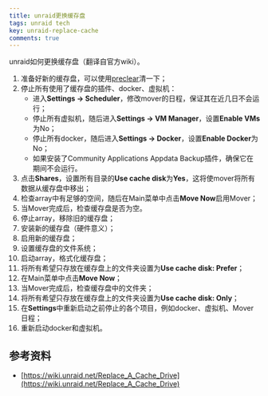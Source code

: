 ```yaml
---
title: unraid更换缓存盘
tags: unraid tech
key: unraid-replace-cache
comments: true
---
```


unraid如何更换缓存盘（翻译自官方wiki）。

<!--more-->

1. 准备好新的缓存盘，可以使用[preclear](https://forums.unraid.net/topic/54648-preclear-plugin/)清一下；
2. 停止所有使用了缓存盘的插件、docker、虚拟机：
    - 进入**Settings -> Scheduler**，修改mover的日程，保证其在近几日不会运行；
    - 停止所有虚拟机，随后进入**Settings -> VM Manager**，设置**Enable VMs**为No；
    - 停止所有docker，随后进入**Settings -> Docker**，设置**Enable Docker**为No；
    - 如果安装了Community Applications Appdata Backup插件，确保它在期间不会运行。
3. 点击**Shares**，设置所有目录的**Use cache disk**为**Yes**，这将使mover将所有数据从缓存盘中移出；
4. 检查array中有足够的空间，随后在Main菜单中点击**Move Now**启用Mover；
5. 当Mover完成后，检查缓存盘是否为空。
6. 停止array，移除旧的缓存盘；
7. 安装新的缓存盘（硬件意义）；
8. 启用新的缓存盘；
9. 设置缓存盘的文件系统；
10. 启动array，格式化缓存盘；
11. 将所有希望只存放在缓存盘上的文件夹设置为**Use cache disk: Prefer**；
12. 在Main菜单中点击**Move Now**；
13. 当Mover完成后，检查缓存盘中的文件夹；
14. 将所有希望只存放在缓存盘上的文件夹设置为**Use cache disk: Only**；
15. 在**Settings**中重新启动之前停止的各个项目，例如docker、虚拟机、Mover日程；
16. 重新启动docker和虚拟机。


## 参考资料
- [https://wiki.unraid.net/Replace_A_Cache_Drive](https://wiki.unraid.net/Replace_A_Cache_Drive)
